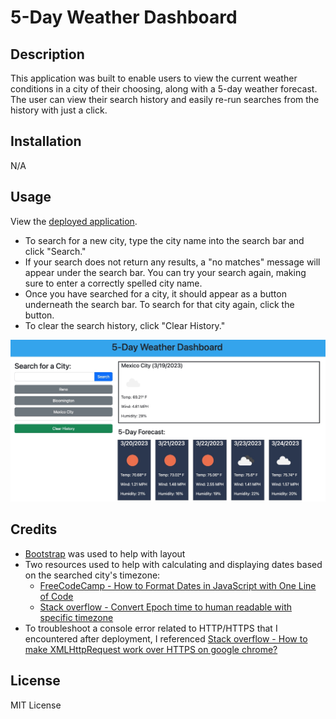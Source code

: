 # 5-Day Weather Dashboard

## Description

This application was built to enable users to view the current weather conditions in a city of their choosing, along with a 5-day weather forecast. The user can view their search history and easily re-run searches from the history with just a click.

## Installation

N/A

## Usage

View the [deployed application](https://sendusyourbones.github.io/weather-dashboard/).

- To search for a new city, type the city name into the search bar and click "Search."
- If your search does not return any results, a "no matches" message will appear under the search bar. You can try your search again, making sure to enter a correctly spelled city name.
- Once you have searched for a city, it should appear as a button underneath the search bar. To search for that city again, click the button.
- To clear the search history, click "Clear History."

![Screenshot of app showing a sidebar with search bar and search history, along with current and forecasted weather for a city](assets/images/screenshot.jpg)

## Credits

- [Bootstrap](https://getbootstrap.com/) was used to help with layout
- Two resources used to help with calculating and displaying dates based on the searched city's timezone:
    - [FreeCodeCamp - How to Format Dates in JavaScript with One Line of Code](https://www.freecodecamp.org/news/how-to-format-dates-in-javascript/)
    - [Stack overflow - Convert Epoch time to human readable with specific timezone](https://stackoverflow.com/questions/44060804/convert-epoch-time-to-human-readable-with-specific-timezone)
- To troubleshoot a console error related to HTTP/HTTPS that I encountered after deployment, I referenced [Stack overflow - How to make XMLHttpRequest work over HTTPS on google chrome?](https://stackoverflow.com/questions/14607218/how-to-make-xmlhttprequest-work-over-https-on-google-chrome)


## License

MIT License
